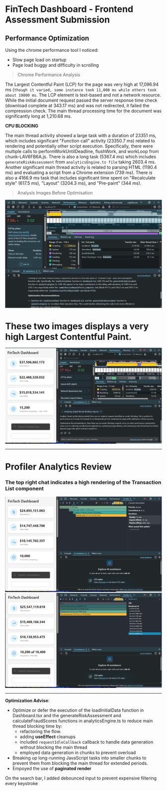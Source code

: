 # FinTech Dashboard - Frontend Assessment Submission

## Performance Optimization
Using the chrome performance tool I noticed:
- Slow page load on startup
- Page load buggy and difficulty in scrolling

> Chrome Performance Analysis

 The Largest Contentful Paint (LCP) for the page was very high at 17,096.94 ms (`though it varied, some instance took 11,000 ms while others took about 19000 ms`. The LCP element is text-based and not a network resource. While the initial document request passed the server response time check (download complete at 343.17 ms) and was not redirected, it failed the compression check. The main thread processing time for the document was significantly long at 1,210.68 ms.

**CPU BLOCKING**

The main thread activity showed a large task with a duration of 23351 ms, which includes significant "Function call" activity (23350.7 ms) related to rendering and potentially other script execution. Specifically, there were multiple calls to performWorkUntilDeadline, flushWork, and workLoop from chunk-LAV6FB6A.js. There is also a long task (5367.4 ms) which includes `generateRiskAssessment` from `analyticsEngine.ts file` taking 2603.4 ms. Another significant main thread activity is related to parsing HTML (1190.4 ms) and evaluating a script from a Chrome extension (739 ms). There is also a 4166.9 ms task that includes significant time spent on "Recalculate style" (617.5 ms), "Layout" (3204.3 ms), and "Pre-paint" (344 ms).

> Analysis Images Before Optimisation

![memory-usage-from-main-thread-blocking](./public/assessment_analysis/memory-usage-before.png)
# These two images displays a very high Largest Contentful Paint.

![memory-usage-from-main-thread-blocking-1](./public/assessment_analysis/memory-usage-before-1.png)
___

# Profiler Analytics Review
### The top right chat indicates a high rendering of the **Transaction List** component
![Transaction-rpofiler](./public/assessment_analysis/profiler-before.png)
![Transaction-rpofiler-2](./public/assessment_analysis/profiler-transaction.png)
___ 

**Optimization Advise**:
- Optimize or defer the execution of the loadInitialData function in Dashboard.tsx and the generateRiskAssessment and calculateFraudScores functions in analyticsEngine.ts to reduce main thread blocking time by:
    - refactoring the flow.
    - adding __useEffect__ cleanups
    - included `requestIdleCallback` callback to handle data generation without blocking the main thread
    - employed data generation in chunks to prevent overload
- Breaking up long-running JavaScript tasks into smaller chunks to prevent them from blocking the main thread for extended periods.
- Empoyed the use of __paginated render__

On the search bar, I added debounced input to prevent expensive filtering every keystroke


